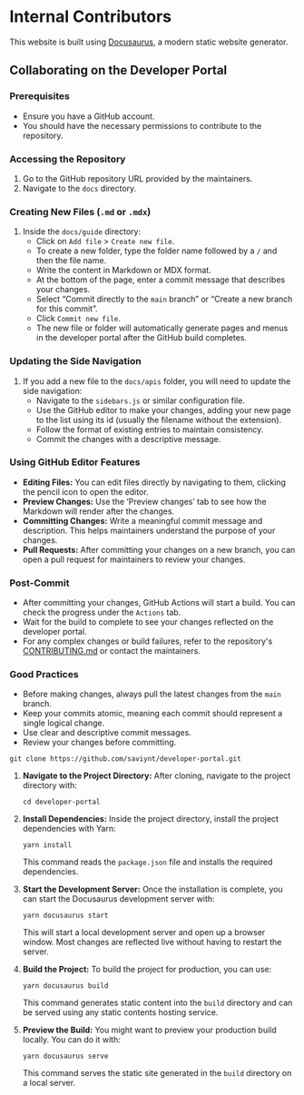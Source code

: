 # Internal Contributors

This website is built using [Docusaurus](https://docusaurus.io/), a modern static website generator.


## **Collaborating on the Developer Portal**

### **Prerequisites**

- Ensure you have a GitHub account.
- You should have the necessary permissions to contribute to the repository.

### **Accessing the Repository**

1. Go to the GitHub repository URL provided by the maintainers.
2. Navigate to the `docs` directory.

### **Creating New Files (**`.md` or `.mdx`)

1. Inside the `docs/guide` directory:
   - Click on `Add file` &gt; `Create new file`.
   - To create a new folder, type the folder name followed by a `/` and then the file name.
   - Write the content in Markdown or MDX format.
   - At the bottom of the page, enter a commit message that describes your changes.
   - Select “Commit directly to the `main` branch” or “Create a new branch for this commit”.
   - Click `Commit new file`.
   - The new file or folder will automatically generate pages and menus in the developer portal after the GitHub build completes.

### **Updating the Side Navigation**

1. If you add a new file to the `docs/apis` folder, you will need to update the side navigation:
   - Navigate to the `sidebars.js` or similar configuration file.
   - Use the GitHub editor to make your changes, adding your new page to the list using its id (usually the filename without the extension).
   - Follow the format of existing entries to maintain consistency.
   - Commit the changes with a descriptive message.

### **Using GitHub Editor Features**

- **Editing Files:** You can edit files directly by navigating to them, clicking the pencil icon to open the editor.
- **Preview Changes:** Use the ‘Preview changes’ tab to see how the Markdown will render after the changes.
- **Committing Changes:** Write a meaningful commit message and description. This helps maintainers understand the purpose of your changes.
- **Pull Requests:** After committing your changes on a new branch, you can open a pull request for maintainers to review your changes.

### **Post-Commit**

- After committing your changes, GitHub Actions will start a build. You can check the progress under the `Actions` tab.
- Wait for the build to complete to see your changes reflected on the developer portal.
- For any complex changes or build failures, refer to the repository's [CONTRIBUTING.md](http://CONTRIBUTING.md) or contact the maintainers.

### **Good Practices**

- Before making changes, always pull the latest changes from the `main` branch.
- Keep your commits atomic, meaning each commit should represent a single logical change.
- Use clear and descriptive commit messages.
- Review your changes before committing.


```
git clone https://github.com/saviynt/developer-portal.git
```


1. **Navigate to the Project Directory:** After cloning, navigate to the project directory with:

   ```
   cd developer-portal
   ```


2. **Install Dependencies:** Inside the project directory, install the project dependencies with Yarn:

   ```
   yarn install
   ```

   This command reads the `package.json` file and installs the required dependencies.

3. **Start the Development Server:** Once the installation is complete, you can start the Docusaurus development server with:

   ```
   yarn docusaurus start
   ```

   This will start a local development server and open up a browser window. Most changes are reflected live without having to restart the server.

4. **Build the Project:** To build the project for production, you can use:

   ```
   yarn docusaurus build
   ```


   This command generates static content into the `build` directory and can be served using any static contents hosting service.

5. **Preview the Build:** You might want to preview your production build locally. You can do it with:

   ```
   yarn docusaurus serve
   ```

   This command serves the static site generated in the `build` directory on a local server.

